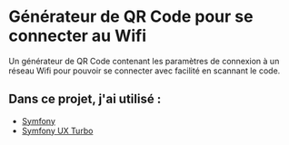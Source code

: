 # Générateur de QR Code pour se connecter au Wifi

Un générateur de QR Code contenant les paramètres de connexion à un réseau Wifi pour pouvoir se connecter avec facilité en
scannant le code.

## Dans ce projet, j'ai utilisé :

* [Symfony](http://www.dropwizard.io/1.0.2/docs/)
* [Symfony UX Turbo](https://symfony.com/bundles/ux-turbo/current/index.html)